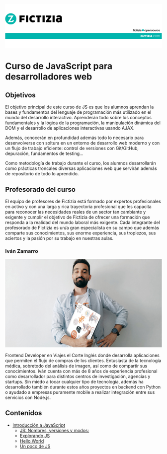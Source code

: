 ![](media/fictizia-head.jpg)

# Curso de JavaScript para desarrolladores web

## Objetivos

El objetivo principal de este curso de JS es que los alumnos aprendan la bases y fundamentos del lenguaje de programación más utilizado en el mundo del desarrollo interactivo. Aprenderán todo sobre los conceptos fundamentales y la lógica de la programación, la manipulación dinámica del DOM y el desarrollo de aplicaciones interactivas usando AJAX.

Además, conocerán en profundidad además todo lo necesario para desenvolverse con soltura en un entorno de desarrollo web moderno y con un flujo de trabajo eficiente: control de versiones con Git/GitHub, depuración, fundamentos de testing...

Como metodología de trabajo durante el curso, los alumnos desarrollarán como prácticas troncales diversas aplicaciones web que servirán además de repositorio de todo lo aprendido.

## Profesorado del curso

El equipo de profesores de Fictizia está formado por expertos profesionales en activo y con una larga y rica trayectoria profesional que les capacita para reconocer las necesidades reales de un sector tan cambiante y exigente y cumplir el objetivo de Fictizia de ofrecer una formación que responda a la realidad del mundo laboral más exigente. Cada integrante del profesorado de Fictizia es un/a gran especialista en su campo que además comparte sus conocimientos, sus enorme experiencia, sus tropiezos, sus aciertos y la pasión por su trabajo en nuestras aulas.

### **Iván Zamarro**

![](media/ivan-zamarro.jpeg)

Frontend Developer en Viajes el Corte Inglés donde desarrolla aplicaciones que permiten el flujo de compras de los clientes. Entusiasta de la tecnología médica, sobretodo del análisis de imagen, así como de compartir sus conocimientos. Iván cuenta con más de 8 años de experiencia profesional como desarrollador para distintos centros de investigación, agencias y startups. Sin miedo a tocar cualquier tipo de tecnología, además ha desarrollado también durante estos años proyectos en backend con Python o ayudado a empresas puramente mobile a realizar integración entre sus servicios con Node.js.

## Contenidos

- [Introducción a JavaScript](./intro-to-js.md#introducción-a-javascript)
  - [JS: Nombres, versiones y modos:](./intro-to-js.md#js-nombres-versiones-y-modos)
  - [Explorando JS](./intro-to-js.md#explorando-js)
  - [Hello World](./intro-to-js.md#hello-world)
  - [Un poco de JS](./intro-to-js.md#un-poco-de-js)
